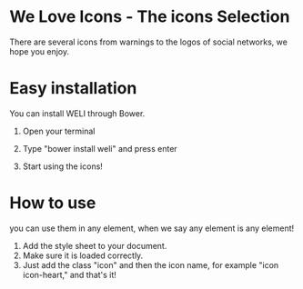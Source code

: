 # We Love Icons - The icons Selection

There are several icons from warnings to the logos of social networks, we hope you enjoy.

# Easy installation

You can install WELI through Bower.

1. Open your terminal

2. Type "bower install weli" and press enter

3. Start using the icons!

# How to use

you can use them in any element, when we say any element is any element!

1. Add the style sheet to your document.
2. Make sure it is loaded correctly.
3. Just add the class "icon" and then the icon name, for example "icon icon-heart," and that's it!

